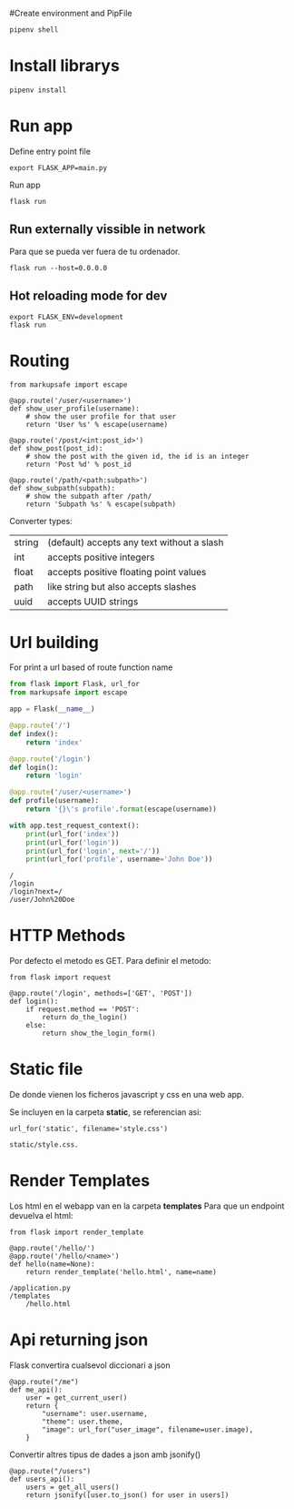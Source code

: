 #Create environment and PipFile

````
pipenv shell
````

# Install librarys

```
pipenv install
```

# Run app

Define entry point file

```
export FLASK_APP=main.py
```

Run app
```
flask run
```

## Run externally vissible in network

Para que se pueda ver fuera de tu ordenador.

```
flask run --host=0.0.0.0
```

## Hot reloading mode for dev

```
export FLASK_ENV=development
flask run
```

# Routing

```
from markupsafe import escape

@app.route('/user/<username>')
def show_user_profile(username):
    # show the user profile for that user
    return 'User %s' % escape(username)

@app.route('/post/<int:post_id>')
def show_post(post_id):
    # show the post with the given id, the id is an integer
    return 'Post %d' % post_id

@app.route('/path/<path:subpath>')
def show_subpath(subpath):
    # show the subpath after /path/
    return 'Subpath %s' % escape(subpath)
```

Converter types:

|   |   |
|---|---|
|string   |(default) accepts any text without a slash   |
|int   |accepts positive integers   |
|float   |accepts positive floating point values   |
|path   |like string but also accepts slashes   |
|uuid   |accepts UUID strings   |

# Url building

For print a url based of route function name
```python
from flask import Flask, url_for
from markupsafe import escape

app = Flask(__name__)

@app.route('/')
def index():
    return 'index'

@app.route('/login')
def login():
    return 'login'

@app.route('/user/<username>')
def profile(username):
    return '{}\'s profile'.format(escape(username))

with app.test_request_context():
    print(url_for('index'))
    print(url_for('login'))
    print(url_for('login', next='/'))
    print(url_for('profile', username='John Doe'))
```

```
/
/login
/login?next=/
/user/John%20Doe
```

# HTTP Methods

Por defecto el metodo es GET.
Para definir el metodo:

```
from flask import request

@app.route('/login', methods=['GET', 'POST'])
def login():
    if request.method == 'POST':
        return do_the_login()
    else:
        return show_the_login_form()
```

# Static file

De donde vienen los ficheros javascript y css en una web app.

Se incluyen en la carpeta **static**, se referencian asi:

```
url_for('static', filename='style.css')
```

```static/style.css.```

# Render Templates

Los html en el webapp van en la carpeta **templates**
Para que un endpoint devuelva el html:

```
from flask import render_template

@app.route('/hello/')
@app.route('/hello/<name>')
def hello(name=None):
    return render_template('hello.html', name=name)
```

```
/application.py
/templates
    /hello.html
```


# Api returning json

Flask convertira cualsevol diccionari a json

```
@app.route("/me")
def me_api():
    user = get_current_user()
    return {
        "username": user.username,
        "theme": user.theme,
        "image": url_for("user_image", filename=user.image),
    }
```

Convertir altres tipus de dades a json amb jsonify()

```
@app.route("/users")
def users_api():
    users = get_all_users()
    return jsonify([user.to_json() for user in users])
```
